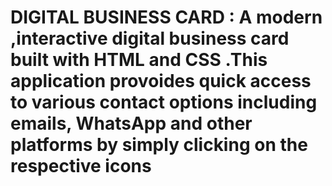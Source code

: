 # DIGITAL BUSINESS CARD : A modern ,interactive digital business card built with HTML and CSS .This application provoides quick access to various contact options including emails, WhatsApp and other platforms by simply clicking on the respective icons 

